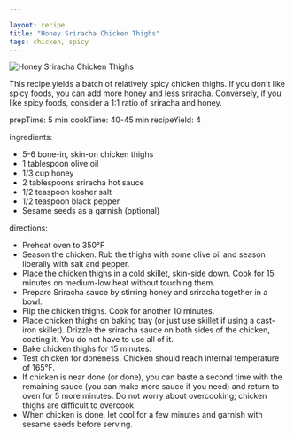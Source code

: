 ```yaml
---

layout: recipe
title: "Honey Sriracha Chicken Thighs"
tags: chicken, spicy
---
```


![Honey Sriracha Chicken Thighs](/recipes/pix/honey-sriracha-chicken-thighs.webp)

This recipe yields a batch of relatively spicy chicken thighs. If you don't like spicy foods, you can add more honey and less sriracha.
Conversely, if you like spicy foods, consider a 1:1 ratio of sriracha and honey.

prepTime: 5 min
cookTime: 40-45 min
recipeYield: 4

ingredients:
- 5-6 bone-in, skin-on chicken thighs
- 1 tablespoon olive oil
- 1/3 cup honey
- 2 tablespoons sriracha hot sauce
- 1/2 teaspoon kosher salt
- 1/2 teaspoon black pepper
- Sesame seeds as a garnish (optional)

directions:
- Preheat oven to 350°F
- Season the chicken. Rub the thighs with some olive oil and season liberally with salt and pepper.
- Place the chicken thighs in a cold skillet, skin-side down. Cook for 15 minutes on medium-low heat without touching them.
- Prepare Sriracha sauce by stirring honey and sriracha together in a bowl.
- Flip the chicken thighs. Cook for another 10 minutes.
- Place chicken thighs on baking tray (or just use skillet if using a cast-iron skillet). Drizzle the sriracha sauce on both sides of the chicken, coating it. You do not have to use all of it.
- Bake chicken thighs for 15 minutes.
- Test chicken for doneness. Chicken should reach internal temperature of 165°F.
- If chicken is near done (or done), you can baste a second time with the remaining sauce (you can make more sauce if you need) and return to oven for 5 more minutes. Do not worry about overcooking; chicken thighs are difficult to overcook.
- When chicken is done, let cool for a few minutes and garnish with sesame seeds before serving.
